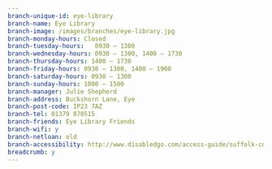 ```yaml
---
branch-unique-id: eye-library
branch-name: Eye Library
branch-image: /images/branches/eye-library.jpg
branch-monday-hours: Closed
branch-tuesday-hours:	0930 – 1300
branch-wednesday-hours: 0930 – 1300, 1400 – 1730
branch-thursday-hours: 1400 – 1730
branch-friday-hours: 0930 – 1300, 1400 – 1900
branch-saturday-hours: 0930 – 1300
branch-sunday-hours: 1000 – 1500
branch-manager: Julie Shepherd
branch-address: Buckshorn Lane, Eye
branch-post-code: IP23 7AZ
branch-tel: 01379 870515
branch-friends: Eye Library Friends
branch-wifi: y
branch-netloan: old
branch-accessibility: http://www.disabledgo.com/access-guide/suffolk-county-council/eye-library-2
breadcrumb: y
---
```

